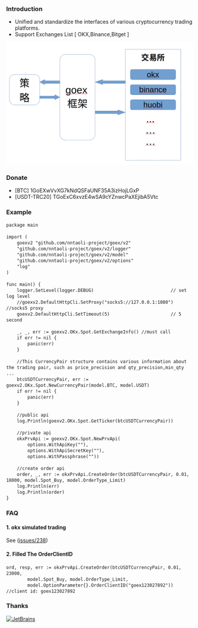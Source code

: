 ### Introduction
* Unified and standardize the interfaces of various cryptocurrency trading platforms.
* Support Exchanges List [ OKX,Binance,Bitget ]

![goex](goex_struct.png)

### Donate
* [BTC] 1GoEXwVvXG7kNdQSFaUNF35A3izHojLGxP
* [USDT-TRC20] TGoExC6xvzE4wSA9cYZnwcPaXEjibA5Vtc

### Example

```golang
package main

import (
	goexv2 "github.com/nntaoli-project/goex/v2"
	"github.com/nntaoli-project/goex/v2/logger"
	"github.com/nntaoli-project/goex/v2/model"
	"github.com/nntaoli-project/goex/v2/options"
	"log"
)

func main() {
	logger.SetLevel(logger.DEBUG)                             // set log level
	//goexv2.DefaultHttpCli.SetProxy("socks5://127.0.0.1:1080") //socks5 proxy
	goexv2.DefaultHttpCli.SetTimeout(5)                       // 5 second

	_, _, err := goexv2.OKx.Spot.GetExchangeInfo() //must call
	if err != nil {
		panic(err)
	}
	
	//This CurrencyPair structure contains various information about the trading pair, such as price_precision and qty_precision,min_qty ...
	btcUSDTCurrencyPair, err := goexv2.OKx.Spot.NewCurrencyPair(model.BTC, model.USDT)
	if err != nil {
		panic(err)
	}
		
	//public api
	log.Println(goexv2.OKx.Spot.GetTicker(btcUSDTCurrencyPair))

	//private api
	okxPrvApi := goexv2.OKx.Spot.NewPrvApi(
		options.WithApiKey(""), 
		options.WithApiSecretKey(""), 
		options.WithPassphrase(""))
	
	//create order api
	order, _, err := okxPrvApi.CreateOrder(btcUSDTCurrencyPair, 0.01, 18000, model.Spot_Buy, model.OrderType_Limit)
	log.Println(err)
	log.Println(order)
}
```

### FAQ
#### 1. okx simulated trading
See ([issues/238](https://github.com/nntaoli-project/goex/issues/238))

#### 2. Filled The OrderClientID 

```
ord, resp, err := okxPrvApi.CreateOrder(btcUSDTCurrencyPair, 0.01, 23000,
		model.Spot_Buy, model.OrderType_Limit,
		model.OptionParameter{}.OrderClientID("goex123027892")) //client id: goex123027892
```

### Thanks
<a href="https://www.jetbrains.com/?from=goex"><img src="https://account.jetbrains.com/static/images/jetbrains-logo-inv.svg" height="120" alt="JetBrains"/></a>

